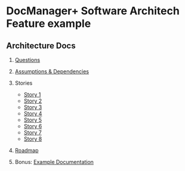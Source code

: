 # DocManager+ Software Architech Feature example

## Architecture Docs

1. [Questions](questions.md)

1. [Assumptions & Dependencies](assumptions.md)

1. Stories
    * [Story 1](Stories/DM-1.md)
    * [Story 2](Stories/DM-2.md)
    * [Story 3](Stories/DM-3.md)
    * [Story 4](Stories/DM-4.md)
    * [Story 5](Stories/DM-5.md)
    * [Story 6](Stories/DM-6.md)
    * [Story 7](Stories/DM-7.md)
    * [Story 8](Stories/DM-8.md)

1. [Roadmap](roadmap.md)

1. Bonus: [Example Documentation](Documentation.md)